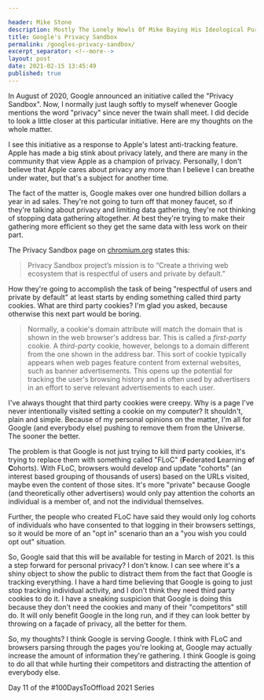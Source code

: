 ```yaml
---

header: Mike Stone
description: Mostly The Lonely Howls Of Mike Baying His Ideological Purity At The Moon
title: Google's Privacy Sandbox
permalink: /googles-privacy-sandbox/
excerpt_separator: <!--more-->
layout: post
date: 2021-02-15 13:45:49
published: true
---
```


In August of 2020, Google announced an initiative called the "Privacy Sandbox". Now, I normally just laugh softly to myself whenever Google mentions the word "privacy" since never the twain shall meet. I did decide to look a little closer at this particular initiative. Here are my thoughts on the whole matter.

<!--more-->

I see this initiative as a response to Apple's latest anti-tracking feature. Apple has made a big stink about privacy lately, and there are many in the community that view Apple as a champion of privacy. Personally, I don't believe that Apple cares about privacy any more than I believe I can breathe under water, but that's a subject for another time.

The fact of the matter is, Google makes over one hundred billion dollars a year in ad sales. They're not going to turn off that money faucet, so if they're talking about privacy and limiting data gathering, they're not thinking of stopping data gathering altogether. At best they're trying to make their gathering more efficient so they get the same data with less work on their part.

The Privacy Sandbox page on [chromium.org](https://chromium.org/Home/chromium-privacy/privacy-sandbox) states this:

> Privacy Sandbox project’s mission is to “Create a thriving web ecosystem that is respectful of users and private by default.”

How they're going to accomplish the task of being "respectful of users and private by default" at least starts by ending something called third party cookies. What are third party cookies? I'm glad you asked, because otherwise this next part would be boring.

> Normally, a cookie's domain attribute will match the domain that is shown in the web browser's address bar. This is called a _first-party_ cookie. A _third-party_ cookie, however, belongs to a domain different from the one shown in the address bar. This sort of cookie typically appears when web pages feature content from external websites, such as banner advertisements. This opens up the potential for tracking the user's browsing history and is often used by advertisers in an effort to serve relevant advertisements to each user.

I've always thought that third party cookies were creepy. Why is a page I've never intentionally visited setting a cookie on my computer? It shouldn't, plain and simple. Because of my personal opinions on the matter, I'm all for Google (and everybody else) pushing to remove them from the Universe. The sooner the better.

The problem is that Google is not just trying to kill third party cookies, it's trying to replace them with something called "FLoC" (<strong>F</strong>ederated <strong>L</strong>earning <strong>o</strong>f <strong>C</strong>ohorts). With FLoC, browsers would develop and update "cohorts" (an interest based grouping of thousands of users) based on the URLs visited, maybe even the content of those sites. It's more "private" because Google (and theoretically other advertisers) would only pay attention the cohorts an individual is a member of, and not the individual themselves.

Further, the people who created FLoC have said they would only log cohorts of individuals who have consented to that logging in their browsers settings, so it would be more of an "opt in" scenario than an a "you wish you could opt out" situation.

So, Google said that this will be available for testing in March of 2021. Is this a step forward for personal privacy? I don't know. I can see where it's a shiny object to show the public to distract them from the fact that Google is tracking everything. I have a hard time believing that Google is going to just stop tracking individual activity, and I don't think they need third party cookies to do it. I have a sneaking suspicion that Google is doing this because they don't need the cookies and many of their "competitors" still do. It will only benefit Google in the long run, and if they can look better by throwing on a façade of privacy, all the better for them.

So, my thoughts? I think Google is serving Google. I think with FLoC and browsers parsing through the pages you're looking at, Google may actually increase the amount of information they're gathering. I think Google is going to do all that while hurting their competitors and distracting the attention of everybody else.

Day 11 of the #100DaysToOffload 2021 Series
